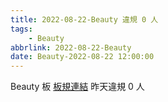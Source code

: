 ```yaml
---
title: 2022-08-22-Beauty 違規 0 人
tags:
    - Beauty
abbrlink: 2022-08-22-Beauty
date: Beauty-2022-08-22 12:00:00
---
```

Beauty 板 [板規連結](https://www.ptt.cc/bbs/Beauty/M.1630069980.A.84B.html)
昨天違規 0 人
